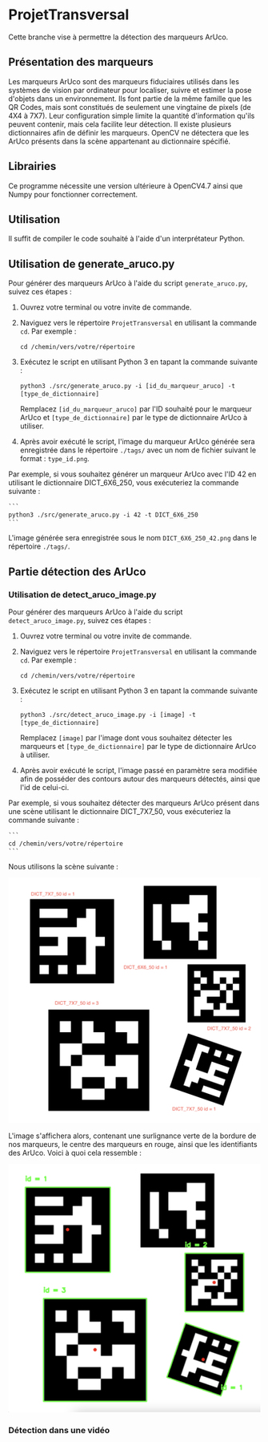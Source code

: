 # ProjetTransversal
Cette branche vise à permettre la détection des marqueurs ArUco.

## Présentation des marqueurs
Les marqueurs ArUco sont des marqueurs fiduciaires utilisés dans les systèmes de vision par ordinateur pour localiser, suivre et estimer la pose d'objets dans un environnement. Ils font partie de la même famille que les QR Codes, mais sont constitués de seulement une vingtaine de pixels (de 4X4 à 7X7). Leur configuration simple limite la quantité d'information qu'ils peuvent contenir, mais cela facilite leur détection. Il existe plusieurs dictionnaires afin de définir les marqueurs. OpenCV ne détectera que les ArUco présents dans la scène appartenant au dictionnaire spécifié.

## Librairies
Ce programme nécessite une version ultérieure à OpenCV4.7 ainsi que Numpy pour fonctionner correctement.

## Utilisation
Il suffit de compiler le code souhaité à l'aide d'un interprétateur Python.

## Utilisation de generate_aruco.py

Pour générer des marqueurs ArUco à l'aide du script `generate_aruco.py`, suivez ces étapes :

1. Ouvrez votre terminal ou votre invite de commande.

2. Naviguez vers le répertoire `ProjetTransversal` en utilisant la commande `cd`. Par exemple :

    ```
    cd /chemin/vers/votre/répertoire
    ```

3. Exécutez le script en utilisant Python 3 en tapant la commande suivante :

    ```
    python3 ./src/generate_aruco.py -i [id_du_marqueur_aruco] -t [type_de_dictionnaire]
    ```

    Remplacez `[id_du_marqueur_aruco]` par l'ID souhaité pour le marqueur ArUco et `[type_de_dictionnaire]` par le type de dictionnaire ArUco à utiliser.

4. Après avoir exécuté le script, l'image du marqueur ArUco générée sera enregistrée dans le répertoire `./tags/` avec un nom de fichier suivant le format : `type_id.png`.

Par exemple, si vous souhaitez générer un marqueur ArUco avec l'ID 42 en utilisant le dictionnaire DICT_6X6_250, vous exécuteriez la commande suivante :

    ```
    python3 ./src/generate_aruco.py -i 42 -t DICT_6X6_250
    ```

L'image générée sera enregistrée sous le nom `DICT_6X6_250_42.png` dans le répertoire `./tags/`.



## Partie détection des ArUco
### Utilisation de detect_aruco_image.py

Pour générer des marqueurs ArUco à l'aide du script `detect_aruco_image.py`, suivez ces étapes :

1. Ouvrez votre terminal ou votre invite de commande.

2. Naviguez vers le répertoire `ProjetTransversal` en utilisant la commande `cd`. Par exemple :

    ```
    cd /chemin/vers/votre/répertoire
    ```

3. Exécutez le script en utilisant Python 3 en tapant la commande suivante :

    ```
    python3 ./src/detect_aruco_image.py -i [image] -t [type_de_dictionnaire]
    ```

    Remplacez `[image]` par l'image dont vous souhaitez détecter les marqueurs et `[type_de_dictionnaire]` par le type de dictionnaire ArUco à utiliser.

4. Après avoir exécuté le script, l'image passé en paramètre sera modifiée afin de posséder des contours autour des marqueurs détectés, ainsi que l'id de celui-ci.

Par exemple, si vous souhaitez détecter des marqueurs ArUco présent dans une scène utilisant le dictionnaire DICT_7X7_50, vous exécuteriez la commande suivante :

    ```
    cd /chemin/vers/votre/répertoire
    ```

Nous utilisons la scène suivante :

![Scène](./tags/annotated.png)

L'image s'affichera alors, contenant une surlignance verte de la bordure de nos marqueurs, le centre des marqueurs en rouge, ainsi que les identifiants des ArUco. Voici à quoi cela ressemble :

![Bonne détection](./tags/result.png)

### Détection dans une vidéo